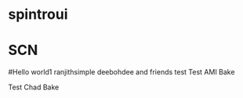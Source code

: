 # spintroui
# SCN
#Hello world1
ranjithsimple
deebohdee and friends
test
Test AMI Bake

Test Chad Bake

